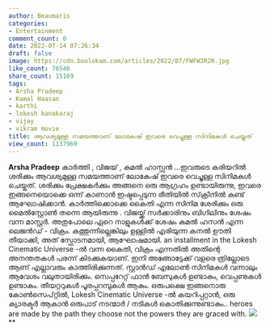 ```yaml
---
author: Beaumaris
categories:
- Entertainment
comment_count: 0
date: 2022-07-14 07:26:34
draft: false
image: https://cdn.boolokam.com/articles/2022/07/FWFW2R2R.jpg
like_count: 76546
share_count: 15169
tags:
- Arsha Pradeep
- Kamal Haasan
- karthi
- lokesh kanakaraj
- vijay
- vikram movie
title: ആവശ്യമുള്ള സമയത്താണ് ലോകേഷ് ഇവരെ വെച്ചുള്ള സിനിമകൾ ചെയ്തത്
view_count: 1137969
---
```


**Arsha Pradeep** കാർത്തി , വിജയ് , കമൽ ഹാസ്സൻ ...ഇവരുടെ കരിയറിൽ ശരിക്കും ആവശ്യമുള്ള സമയത്താണ് ലോകേഷ് ഇവരെ വെച്ചുള്ള സിനിമകൾ ചെയ്തത്. ശരിക്കും പ്രേക്ഷകർക്കും അങ്ങനെ ഒരു ആഗ്രഹം ഉണ്ടായിരുന്നു, ഇവരെ ഇങ്ങനെയൊക്കെ ഒന്ന് കാണാൻ ഇഷ്ടപ്പെടുന്ന രീതിയിൽ സ്‌ക്രീനിൽ കണ്ട് ആഘോഷിക്കാൻ. കാർത്തിക്കൊക്കെ കൈതി എന്ന സിനിമ ശേരിക്കും ഒരു മൈൽസ്റ്റോൺ തന്നെ ആയിരുന്നു . വിജയ്ക്ക് സർക്കാരിനും ബിഗിലിനും ശേഷം വന്ന മാസ്റ്റർ. അതുപോലെ ഏറെ നാളുകൾക്ക് ശേഷം കമൽ ഹസൻ എന്ന ലെജൻഡ് - വിക്രം. കത്തുന്നില്ലെങ്കിലും ഉള്ളിൽ എരിയുന്ന കനൽ ഊതി തീയാക്കി, അത് സ്ഫോടനമായി, ആഘോഷമായി. an installment in the Lokesh Cinematic Universe -ൽ വന്ന കൈതി, വിക്രം എന്നതിൽ അതിന്റെ അനന്തതകൾ പരന്ന് കിടക്കുകയാണ്. ഇനി അങ്ങോട്ടേക്ക് വളരെ ത്രില്ലോടെ ആണ് എല്ലാവരും കാത്തിരിക്കുന്നത്. സ്റ്റാൻഡ് എലോൺ സിനിമകൾ വന്നാലും ആവേശം വലുതായിരിക്കും. സെപ്പറേറ്റ്‌ ഫാൻ ബേസുകൾ ഉണ്ടാകും, വെപ്പണുകൾ ഉണ്ടാകും. തീയറ്ററുകൾ പൂരപ്പറമ്പുകൾ ആകും. ഒരുപക്ഷെ ഇങ്ങനൊരു കോൺസെപ്റ്റിൽ, Lokesh Cinematic Universe -ൽ കയറിപ്പറ്റാൻ, ഒരു ക്യാരക്ടർ ആകാൻ ഒരുപാട് നടന്മാർ / നടികൾ കൊതിക്കുന്നുണ്ടാകും.. heroes are made by the path they choose not the powers they are graced with. ![](https://cdn.boolokam.com/articles/2022/07/FWFW2R2R.jpg) **